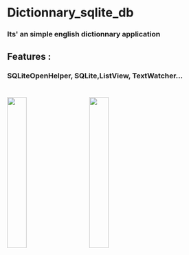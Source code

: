 # Dictionnary_sqlite_db
### Its' an simple english dictionnary application
## Features : 
### SQLiteOpenHelper, SQLite,ListView, TextWatcher...

#
<image src="https://github.com/25THELL52/Dictionnary_sqlite_db/assets/79938851/8f0a2cb4-bc6b-41bc-bd36-95ef96839c12" width="30%" height="30%"> &nbsp;&nbsp;&nbsp;&nbsp;&nbsp;&nbsp;&nbsp;&nbsp;  <image src="https://github.com/25THELL52/Dictionnary_sqlite_db/assets/79938851/b1eaaf77-06cb-4dd5-8d3b-a7a5748770ac" width="30%" height="30%">   
